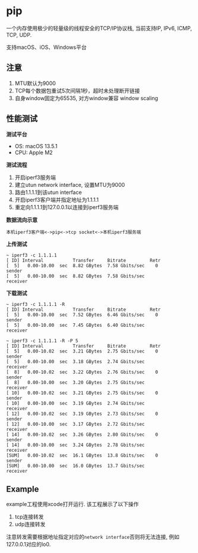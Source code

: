 # pip

一个内存使用极少的轻量级的线程安全的TCP/IP协议栈, 当前支持IP, IPv6, ICMP, TCP, UDP.

支持macOS、iOS、Windows平台

## 注意
1. MTU默认为9000
2. TCP每个数据包重试5次间隔1秒，超时未处理断开链接
3. 自身window固定为65535, 对方window兼容 window scaling

## 性能测试

**测试平台**

- OS: macOS 13.5.1
- CPU: Apple M2

**测试流程**

1. 开启iperf3服务端
2. 建立utun network interface, 设置MTU为9000
3. 路由1.1.1.1到该utun interface
4. 开启iperf3客户端并指定地址为1.1.1.1
5. 重定向1.1.1.1到127.0.0.1以连接到iperf3服务端

**数据流向示意**

`本机iperf3客户端<->pip<->tcp socket<->本机iperf3服务端`

**上传测试**
```
~ iperf3 -c 1.1.1.1
[ ID] Interval           Transfer     Bitrate         Retr
[  5]   0.00-10.00  sec  8.82 GBytes  7.58 Gbits/sec    0             sender
[  5]   0.00-10.00  sec  8.82 GBytes  7.58 Gbits/sec                  receiver
```

**下载测试**
```
~ iperf3 -c 1.1.1.1 -R
[ ID] Interval           Transfer     Bitrate         Retr
[  5]   0.00-10.00  sec  7.52 GBytes  6.46 Gbits/sec    0             sender
[  5]   0.00-10.00  sec  7.45 GBytes  6.40 Gbits/sec                  receiver

~ iperf3 -c 1.1.1.1 -R -P 5
[ ID] Interval           Transfer     Bitrate         Retr
[  5]   0.00-10.02  sec  3.21 GBytes  2.75 Gbits/sec    0             sender
[  5]   0.00-10.00  sec  3.18 GBytes  2.74 Gbits/sec                  receiver
[  8]   0.00-10.02  sec  3.22 GBytes  2.76 Gbits/sec    0             sender
[  8]   0.00-10.00  sec  3.20 GBytes  2.75 Gbits/sec                  receiver
[ 10]   0.00-10.02  sec  3.21 GBytes  2.75 Gbits/sec    0             sender
[ 10]   0.00-10.00  sec  3.19 GBytes  2.74 Gbits/sec                  receiver
[ 12]   0.00-10.02  sec  3.19 GBytes  2.73 Gbits/sec    0             sender
[ 12]   0.00-10.00  sec  3.17 GBytes  2.72 Gbits/sec                  receiver
[ 14]   0.00-10.02  sec  3.26 GBytes  2.80 Gbits/sec    0             sender
[ 14]   0.00-10.00  sec  3.24 GBytes  2.78 Gbits/sec                  receiver
[SUM]   0.00-10.02  sec  16.1 GBytes  13.8 Gbits/sec    0             sender
[SUM]   0.00-10.00  sec  16.0 GBytes  13.7 Gbits/sec                  receiver
```

## Example

example工程使用xcode打开运行. 该工程展示了以下操作
1. tcp连接转发
2. udp连接转发

注意转发需要根据地址指定对应的`network interface`否则将无法连接, 例如127.0.0.1对应的lo0.
